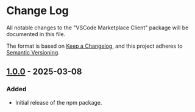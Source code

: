 # Change Log

All notable changes to the "VSCode Marketplace Client" package will be documented in this file.

The format is based on [Keep a Changelog](https://keepachangelog.com/en/1.0.0/),
and this project adheres to [Semantic Versioning](https://semver.org/spec/v2.0.0.html).

## [1.0.0] - 2025-03-08

### Added

- Initial release of the npm package.

[1.0.0]: https://github.com/ManuelGil/vscode-marketplace-client/releases/tag/v1.0.0
